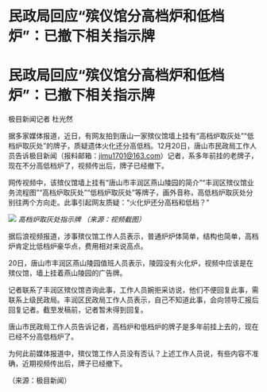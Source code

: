 # 民政局回应“殡仪馆分高档炉和低档炉”：已撤下相关指示牌

# 民政局回应“殡仪馆分高档炉和低档炉”：已撤下相关指示牌

极目新闻记者 杜光然

据多家媒体报道，近日，有网友拍到唐山一家殡仪馆墙上挂有“高档炉取灰处”“低档炉取灰处”的牌子，质疑遗体火化还分高低档。12月20日，唐山市民政局工作人员告诉极目新闻（报料邮箱：jimu1701@163.com）记者，系多年前挂的老牌子，现在不分高低档炉了，视频传出后，牌子已经撤下。

网传视频中，该殡仪馆墙上挂有“唐山市丰润区燕山陵园的简介”“丰润区殡仪馆业务流程图”“高档炉取灰处”“低档炉取灰处”等牌子，画外音称，高低档炉取灰处分别往两个方向走。此事引起网友质疑：“火化炉还分高档和低档？”

![](https://inews.gtimg.com/om_bt/OIqCyvoivkFl7tHRJJgTQNwjhRRtmjzwdxI0UVi8TT4bkAA/1000)
_高档炉取灰处指示牌 （来源：视频截图）_

据后浪视频报道，涉事殡仪馆工作人员表示，普通炉炉体简单，结构也简单，高档炉肯定比低档炉豪华点，费用相对来说高点。

20日，唐山市丰润区燕山陵园值班人员表示，陵园没有火化炉，视频中应该是在殡仪馆，墙上挂着燕山陵园的广告牌。

记者联系了丰润区殡仪馆咨询此事，工作人员婉拒采访说，他们不便回复此事，需联系上级民政局。丰润区民政局工作人员表示，自己不知道此事，会向领导汇报后回复记者。截至发稿前，记者暂未得到回复。

唐山市民政局工作人员告诉记者，高档炉和低档炉的牌子是多年前挂上去的，现在已经不分高低档炉了。

为何此前媒体报道中，殡仪馆工作人员没有否认？上述工作人员说，有些内容不准确，近期视频传出后，牌子已经撤下。

（来源：极目新闻）

